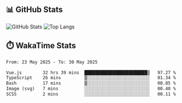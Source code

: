 ## 📊 GitHub Stats
![GitHub Stats](https://github-readme-stats.vercel.app/api?username=fe-brweb&show_icons=true&theme=shades-of-purple)
![Top Langs](https://github-readme-stats.vercel.app/api/top-langs/?username=fe-brweb&layout=compact&theme=shades-of-purple)

## ⏱️ WakaTime Stats
<!--START_SECTION:waka-->

```txt
From: 23 May 2025 - To: 30 May 2025

Vue.js        32 hrs 39 mins  ████████████████████████▒   97.27 %
TypeScript    26 mins         ▒░░░░░░░░░░░░░░░░░░░░░░░░   01.34 %
Bash          17 mins         ▒░░░░░░░░░░░░░░░░░░░░░░░░   00.85 %
Image (svg)   7 mins          ░░░░░░░░░░░░░░░░░░░░░░░░░   00.40 %
SCSS          2 mins          ░░░░░░░░░░░░░░░░░░░░░░░░░   00.11 %
```

<!--END_SECTION:waka-->
